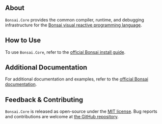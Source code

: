 ## About

`Bonsai.Core` provides the common compiler, runtime, and debugging infrastructure for the [Bonsai visual reactive programming language](https://bonsai-rx.org).

## How to Use

To use `Bonsai.Core`, refer to the [official Bonsai install guide](https://bonsai-rx.org/docs/articles/installation.html).

## Additional Documentation

For additional documentation and examples, refer to the [official Bonsai documentation](https://bonsai-rx.org/docs/api/Bonsai.html).

## Feedback & Contributing

`Bonsai.Core` is released as open-source under the [MIT license](https://licenses.nuget.org/MIT). Bug reports and contributions are welcome at [the GitHub repository](https://github.com/bonsai-rx/bonsai).